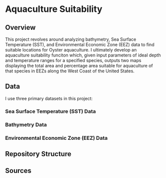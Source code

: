 # Aquaculture Suitability


## Overview
This project revolves around analyzing bathymetry, Sea Surface Temperature (SST), and Environmental Economic Zone (EEZ) data to find suitable locations for Oyster aquaculture. I ultimately develop an aquaculture suitability funciton which, given input parameters of ideal depth and temperature ranges for a specified species, outputs two maps displaying the total area and percentage area suitable for aquaculture of that species in EEZs along the West Coast of the United States. 



## Data

I use three primary datasets in this project:

### Sea Surface Temperature (SST) Data


### Bathymetry Data


### Environmental Economic Zone (EEZ) Data



## Repository Structure


## Sources

